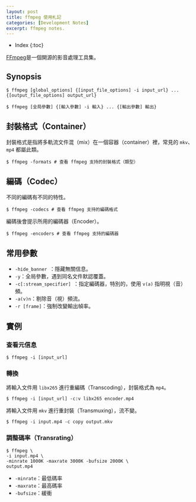 ```yaml
---
layout: post
title: ffmpeg 使用札記
categories: [Development Notes]
excerpt: ffmpeg notes.
---
```

* Index
{:toc}

[FFmpeg](https://ffmpeg.org)是一個開源的影音處理工具集。

## Synopsis

	$ ffmpeg [global_options] {[input_file_options] -i input_url} ... {[output_file_options] output_url}

	$ ffmpeg [全局參數] {[輸入參數] -i 輸入} ... {[輸出參數] 輸出}

## 封裝格式（Container）

封裝格式是指將多軌流文件混（mix）在一個容器（container）裡，常見的 `mkv`、`mp4` 都屬此類。

	$ ffmpeg -formats # 查看 ffmpeg 支持的封裝格式（類型）

## 編碼（Codec）

不同的編碼有不同的特性。

	$ ffmpeg -codecs # 查看 ffmpeg 支持的編碼格式

編碼後會提示所用的編碼器（Encoder）。

	$ ffmpeg -encoders # 查看 ffmpeg 支持的編碼器

## 常用參數

- `-hide_banner `：隱藏無關信息。
- `-y`：全局參數，遇到同名文件默認覆蓋。
- `-c[:stream_specifier] `：指定編碼器，特別的，使用 `v(a)` 指明視（音）頻。
- `-a(v)n`：剔除音（視）頻流。
- `-r [frame]`：強制改變輸出幀率。

## 實例

### 查看元信息

	$ ffmpeg -i [input_url]

### 轉換

 將輸入文件用 `libx265`  進行重編碼（Transcoding），封裝格式為 `mp4`。

	$ ffmpeg -i [input_url] -c:v libx265 encoder.mp4

 將輸入文件用 `mkv`  進行重封裝（Transmuxing），流不變。

	$ ffmpeg -i input.mp4 -c copy output.mkv

### 調整碼率（Transrating）

	$ ffmpeg \
	-i input.mp4 \
	-minrate 1000K -maxrate 3000K -bufsize 2000K \
	output.mp4

- `-minrate`：最低碼率
- `-maxrate`：最高碼率
- `-bufsize`：緩衝
